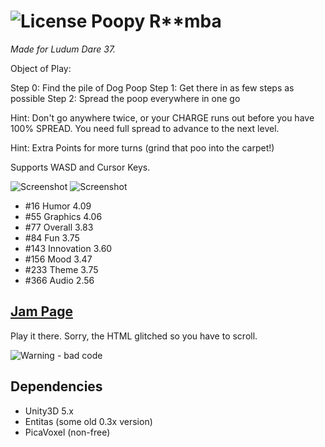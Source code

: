 ![License](https://licensebuttons.net/l/by-nc-sa/4.0/88x31.png) Poopy R**mba
======================
*Made for Ludum Dare 37.*

Object of Play: 

Step 0: Find the pile of Dog Poop 
Step 1: Get there in as few steps as possible 
Step 2: Spread the poop everywhere in one go 

Hint: Don't go anywhere twice, or your CHARGE runs out before you have 100% SPREAD. You need full spread to advance to the next level. 

Hint: Extra Points for more turns (grind that poo into the carpet!) 

Supports WASD and Cursor Keys. 

![Screenshot](https://i.imgur.com/xFd4xqg.png) ![Screenshot](https://i.imgur.com/xbFVnKF.jpg)

* #16	Humor	4.09
* #55	Graphics	4.06
* #77	Overall	3.83
* #84	Fun	3.75
* #143	Innovation	3.60
* #156	Mood	3.47
* #233	Theme	3.75
* #366	Audio	2.56


[Jam Page](http://ludumdare.com/compo/ludum-dare-37/?action=preview&uid=124451)
---------------
Play it there. Sorry, the HTML glitched so you have to scroll.

![Warning - bad code](https://i.imgur.com/k8W0KcI.png)

Dependencies
------------
* Unity3D 5.x
* Entitas (some old 0.3x version)
* PicaVoxel (non-free)
